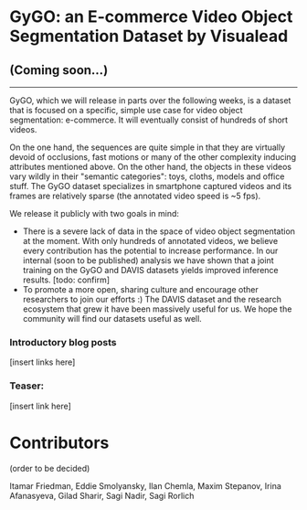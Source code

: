 # GyGO: an E-commerce Video Object Segmentation Dataset by Visualead
## (Coming soon...)

---

GyGO, which we will release in parts over the following weeks, is a dataset that is focused on a specific, simple use case for video object segmentation: e-commerce. 
It will eventually consist of hundreds of short videos.

On the one hand, the sequences are quite simple in that they are virtually devoid of occlusions, fast motions or many of the other complexity inducing attributes mentioned above. 
On the other hand, the objects in these videos vary wildly in their "semantic categories": toys, cloths, models and office stuff.
The GyGO dataset specializes in smartphone captured videos and its frames are relatively sparse (the annotated video speed is ~5 fps).

We release it publicly with two goals in mind:
- There is a severe lack of data in the space of video object segmentation at the moment. 
With only hundreds of annotated videos, we believe every contribution has the potential to increase performance. 
In our internal (soon to be published) analysis we have shown that a joint training on the GyGO and DAVIS datasets yields improved inference results. [todo: confirm]
- To promote a more open, sharing culture and encourage other researchers to join our efforts :) The DAVIS dataset and the research ecosystem that grew it have been massively useful for us. We hope the community will find our datasets useful as well.

### Introductory blog posts

[insert links here]

### Teaser: 
[insert link here]


# Contributors
(order to be decided)

Itamar Friedman, 
Eddie Smolyansky,
Ilan Chemla, 
Maxim Stepanov, 
Irina Afanasyeva, 
Gilad Sharir, 
Sagi Nadir, 
Sagi Rorlich